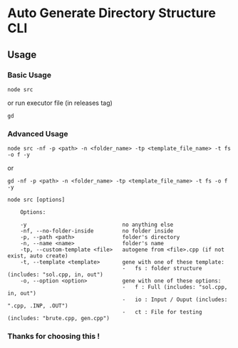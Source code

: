 # Auto Generate Directory Structure CLI

## Usage

### Basic Usage

```shell
node src
```

or run executor file (in releases tag)

```shell
gd
```

### Advanced Usage

```shell
node src -nf -p <path> -n <folder_name> -tp <template_file_name> -t fs -o f -y
```

or

```shell
gd -nf -p <path> -n <folder_name> -tp <template_file_name> -t fs -o f -y
```

```console
node src [options]

    Options:

    -y                              no anything else
    -nf, --no-folder-inside         no folder inside
    -p, --path <path>               folder's directory
    -n, --name <name>               folder's name
    -tp, --custom-template <file>   autogene from <file>.cpp (if not exist, auto create)
    -t, --template <template>       gene with one of these template:
                                    -   fs : folder structure (includes: "sol.cpp, in, out")
    -o, --option <option>           gene with one of these options:
                                    -   f : Full (includes: "sol.cpp, in, out")
                                    -   io : Input / Ouput (includes: ".cpp, .INP, .OUT")
                                    -   ct : File for testing (includes: "brute.cpp, gen.cpp")
```

### Thanks for choosing this !
